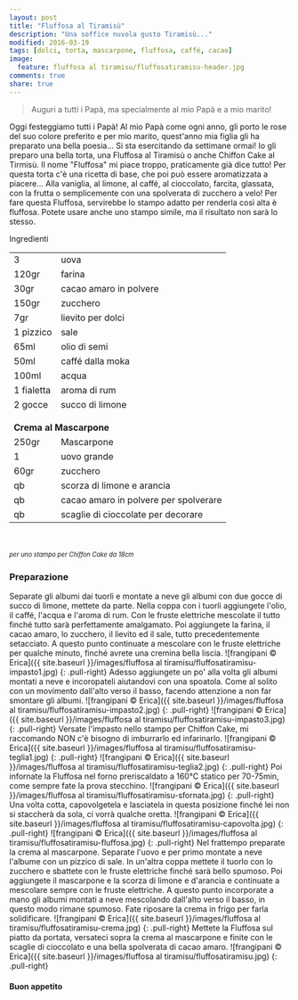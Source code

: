 ```yaml
---
layout: post
title: "Fluffosa al Tiramisù"
description: "Una soffice nuvola gusto Tiramisù..."
modified: 2016-03-19
tags: [dolci, torta, mascarpone, fluffosa, caffé, cacao]
image:
  feature: fluffosa al tiramisu/fluffosatiramisu-header.jpg
comments: true
share: true
---
```


> Auguri a tutti i Papà, ma specialmente al mio Papà e a mio marito!

Oggi festeggiamo tutti i Papà! Al mio Papà come ogni anno, gli porto le rose del suo colore preferito e per mio marito, quest'anno mia figlia gli ha preparato una bella poesia... Si sta esercitando da settimane ormai! Io gli preparo una bella torta, una Fluffosa al Tiramisù o anche Chiffon Cake al Tirmisù. Il nome "Fluffosa" mi piace troppo, praticamente già dice tutto! Per questa torta c'è una ricetta di base, che poi può essere aromatizzata a piacere... Alla vaniglia, al limone, al caffé, al cioccolato, farcita, glassata, con la frutta o semplicemente con una spolverata di zucchero a velo! Per fare questa Fluffosa, servirebbe lo stampo adatto per renderla così alta è fluffosa. Potete usare anche uno stampo simile, ma il risultato non sarà lo stesso. 


<div class="ingredients">
  <div class="ingredients-title">Ingredienti</div>
  <table>
    <tbody>
      <tr>
        <td>3</td>
        <td>uova</td>
      </tr>
      <tr>
        <td>120gr</td>
        <td>farina</td>
      </tr>
      <tr>
        <td>30gr</td>
        <td>cacao amaro in polvere</td>
      </tr>
      <tr>
        <td>150gr</td>
        <td>zucchero</td>
      </tr>
      <tr>
        <td>7gr</td>
        <td>lievito per dolci</td>
      </tr>
      <tr>
        <td>1 pizzico</td>
        <td>sale</td>
      </tr>
      <tr>
        <td>65ml</td>
        <td>olio di semi</td>
      </tr>
      <tr>
        <td>50ml</td>
        <td>caffé dalla moka</td>
      </tr>
      <tr>
        <td>100ml</td>
        <td>acqua</td>
      </tr>
      <tr>
        <td>1 fialetta</td>
        <td>aroma di rum</td>
      </tr>
      <tr>
        <td>2 gocce</td>
        <td>succo di limone</td>
      </tr>
      <tr style="height: 15px;"></tr>
      <tr>          
        <td colspan="2"><b>Crema al Mascarpone</b></td>
      </tr>      
      <tr>
        <td>250gr</td>
        <td>Mascarpone</td>
      </tr>
      <tr>
        <td>1</td>
        <td>uovo grande</td>
      </tr>
      <tr>
        <td>60gr</td>
        <td>zucchero</td>
      </tr>
      <tr>
        <td>qb</td>
        <td>scorza di limone e arancia</td>
      </tr>
      <tr>
        <td>qb</td>
        <td>cacao amaro in polvere per spolverare</td>
      </tr>
      <tr>
        <td>qb</td>
        <td>scaglie di cioccolate per decorare</td>
      </tr>
    </tbody>
  </table>
  <br></br>
  <i class="pull-right" style="font-size: 80%;">per uno stampo per Chiffon Cake da 18cm</i>
</div>


<h3>
  <font color="grey">
    <i class="icon-cogs"></i>
  </font> Preparazione
</h3>

Separate gli albumi dai tuorli e montate a neve gli albumi con due gocce di succo di limone, mettete da parte. Nella coppa con i tuorli aggiungete l'olio, il caffé, l'acqua e l'aroma di rum. Con le fruste elettriche mescolate il tutto finché tutto sarà perfettamente amalgamato. Poi aggiungete la farina, il cacao amaro, lo zucchero, il lievito ed il sale, tutto precedentemente setacciato. A questo punto continuate a mescolare con le fruste elettriche per qualche minuto, finché avrete una cremina bella liscia.
![frangipani © Erica]({{ site.baseurl }}/images/fluffosa al tiramisu/fluffosatiramisu-impasto1.jpg)
{: .pull-right}
Adesso aggiungete un po' alla volta gli albumi montati a neve e incoropateli aiutandovi con una spoatola. Come al solito con un movimento dall'alto verso il basso, facendo attenzione a non far smontare gli albumi.
![frangipani © Erica]({{ site.baseurl }}/images/fluffosa al tiramisu/fluffosatiramisu-impasto2.jpg)
{: .pull-right}
![frangipani © Erica]({{ site.baseurl }}/images/fluffosa al tiramisu/fluffosatiramisu-impasto3.jpg)
{: .pull-right}
Versate l'impasto nello stampo per Chiffon Cake, mi raccomando NON c'è bisogno di imburrarlo ed infarinarlo.
![frangipani © Erica]({{ site.baseurl }}/images/fluffosa al tiramisu/fluffosatiramisu-teglia1.jpg)
{: .pull-right}
![frangipani © Erica]({{ site.baseurl }}/images/fluffosa al tiramisu/fluffosatiramisu-teglia2.jpg)
{: .pull-right}
Poi infornate la Fluffosa nel forno preriscaldato a 160°C statico per 70-75min, come sempre fate la prova stecchino.
![frangipani © Erica]({{ site.baseurl }}/images/fluffosa al tiramisu/fluffosatiramisu-sfornata.jpg)
{: .pull-right}
Una volta cotta, capovolgetela e lasciatela in questa posizione finché lei non si staccherà da sola, ci vorrà qualche oretta.
![frangipani © Erica]({{ site.baseurl }}/images/fluffosa al tiramisu/fluffosatiramisu-capovolta.jpg)
{: .pull-right}
![frangipani © Erica]({{ site.baseurl }}/images/fluffosa al tiramisu/fluffosatiramisu-fluffosa.jpg)
{: .pull-right}
Nel frattempo preparate la crema al mascarpone. Separate l'uovo e per primo montate a neve l'albume con un pizzico di sale. In un'altra coppa mettete il tuorlo con lo zucchero e sbattete con le fruste elettriche finché sarà bello spumoso. Poi aggiungete il mascarpone e la scorza di limone e d'arancia e continuate a mescolare sempre con le fruste elettriche. A questo punto incorporate a mano gli albumi montati a neve mescolando dall'alto verso il basso, in questo modo rimane spumoso. Fate riposare la crema in frigo per farla solidificare.
![frangipani © Erica]({{ site.baseurl }}/images/fluffosa al tiramisu/fluffosatiramisu-crema.jpg)
{: .pull-right}
Mettete la Fluffosa sul piatto da portata, versateci sopra la crema al mascarpone e finite con le scaglie di cioccolato e una bella spolverata di cacao amaro.
![frangipani © Erica]({{ site.baseurl }}/images/fluffosa al tiramisu/fluffosatiramisu.jpg)
{: .pull-right}


<h4>Buon appetito
  <font color="red">
    <i class="icon-smile"></i>
  </font>
</h4>
